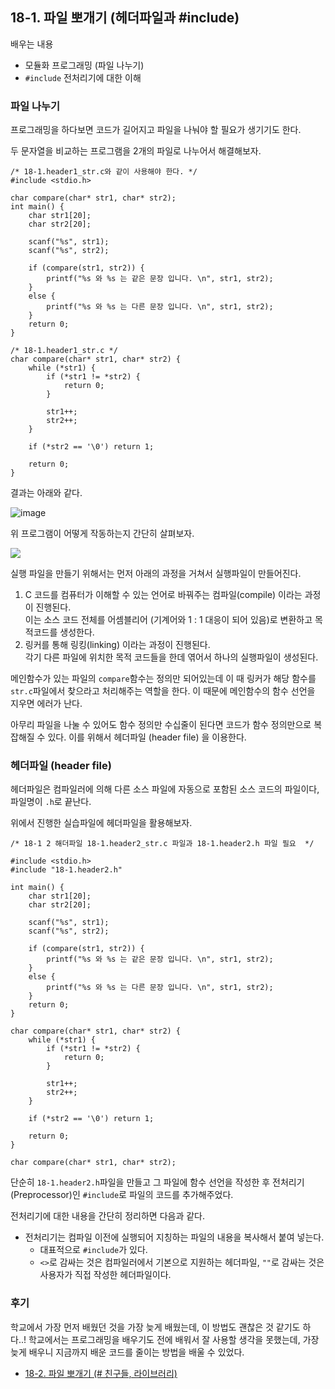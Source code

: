 ## 18-1. 파일 뽀개기 (헤더파일과 #include)

배우는 내용

- 모듈화 프로그래밍 (파일 나누기)
- `#include` 전처리기에 대한 이해

### 파일 나누기

프로그래밍을 하다보면 코드가 길어지고 파일을 나눠야 할 필요가 생기기도 한다.

두 문자열을 비교하는 프로그램을 2개의 파일로 나누어서 해결해보자.

```
/* 18-1.header1_str.c와 같이 사용해야 한다. */
#include <stdio.h>

char compare(char* str1, char* str2);
int main() {
    char str1[20];
    char str2[20];

    scanf("%s", str1);
    scanf("%s", str2);

    if (compare(str1, str2)) {
        printf("%s 와 %s 는 같은 문장 입니다. \n", str1, str2);
    }
    else {
        printf("%s 와 %s 는 다른 문장 입니다. \n", str1, str2);
    }
    return 0;
}
```

```
/* 18-1.header1_str.c */
char compare(char* str1, char* str2) {
    while (*str1) {
        if (*str1 != *str2) {
            return 0;
        }

        str1++;
        str2++;
    }

    if (*str2 == '\0') return 1;

    return 0;
}
```

결과는 아래와 같다.

![image](https://github.com/ii200400/IT_Skill_Question/assets/19484971/e8ffd542-3b40-484b-bc10-b4f77a622498)

위 프로그램이 어떻게 작동하는지 간단히 살펴보자.

![](https://modoocode.com/img/13697A0E4C406E8688A9DF.webp)

실행 파일을 만들기 위해서는 먼저 아래의 과정을 거쳐서 실행파일이 만들어진다.

1. C 코드를 컴퓨터가 이해할 수 있는 언어로 바꿔주는 컴파일(compile) 이라는 과정이 진행된다.  
   이는 소스 코드 전체를 어셈블리어 (기계어와 1 : 1 대응이 되어 있음)로 변환하고 목적코드를 생성한다.
2. 링커를 통해 링킹(linking) 이라는 과정이 진행된다.  
   각기 다른 파일에 위치한 목적 코드들을 한데 엮어서 하나의 실행파일이 생성된다.

메인함수가 있는 파일의 `compare`함수는 정의만 되어있는데 이 때 링커가 해당 함수를 `str.c`파일에서 찾으라고 처리해주는 역할을 한다. 이 때문에 메인함수의 함수 선언을 지우면 에러가 난다.

아무리 파일을 나눌 수 있어도 함수 정의만 수십줄이 된다면 코드가 함수 정의만으로 복잡해질 수 있다. 이를 위해서 헤더파일 (header file) 을 이용한다.

### 헤더파일 (header file)

헤더파일은 컴파일러에 의해 다른 소스 파일에 자동으로 포함된 소스 코드의 파일이다, 파일명이 `.h`로 끝난다.

위에서 진행한 실습파일에 헤더파일을 활용해보자.

```
/* 18-1 2 해더파일 18-1.header2_str.c 파일과 18-1.header2.h 파일 필요  */

#include <stdio.h>
#include "18-1.header2.h"

int main() {
    char str1[20];
    char str2[20];

    scanf("%s", str1);
    scanf("%s", str2);

    if (compare(str1, str2)) {
        printf("%s 와 %s 는 같은 문장 입니다. \n", str1, str2);
    }
    else {
        printf("%s 와 %s 는 다른 문장 입니다. \n", str1, str2);
    }
    return 0;
}
```

```
char compare(char* str1, char* str2) {
    while (*str1) {
        if (*str1 != *str2) {
            return 0;
        }

        str1++;
        str2++;
    }

    if (*str2 == '\0') return 1;

    return 0;
}
```

```
char compare(char* str1, char* str2);
```

단순히 `18-1.header2.h`파일을 만들고 그 파일에 함수 선언을 작성한 후 전처리기(Preprocessor)인 `#include`로 파일의 코드를 추가해주었다.

전처리기에 대한 내용을 간단히 정리하면 다음과 같다.

- 전처리기는 컴파일 이전에 실행되어 지칭하는 파일의 내용을 복사해서 붙여 넣는다.
  - 대표적으로 `#include`가 있다.
  - `<>`로 감싸는 것은 컴파일러에서 기본으로 지원하는 헤더파일, `""`로 감싸는 것은 사용자가 직접 작성한 헤더파일이다.

### 후기

학교에서 가장 먼저 배웠던 것을 가장 늦게 배웠는데, 이 방법도 괜찮은 것 같기도 하다..! 학교에서는 프로그래밍을 배우기도 전에 배워서 잘 사용할 생각을 못했는데, 가장 늦게 배우니 지금까지 배운 코드를 줄이는 방법을 배울 수 있었다.

- [18-2. 파일 뽀개기 (# 친구들, 라이브러리)](./18-2.md)
